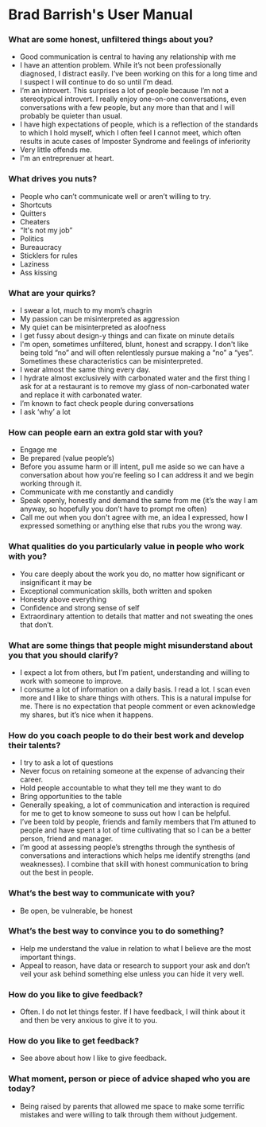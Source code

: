 # Brad Barrish's User Manual

### What are some honest, unfiltered things about you?
* Good communication is central to having any relationship with me
* I have an attention problem. While it’s not been professionally diagnosed, I distract easily. I’ve been working on this for a long time and I suspect I will continue to do so until I’m dead.
* I’m an introvert. This surprises a lot of people because I’m not a stereotypical introvert. I really enjoy one-on-one conversations, even conversations with a few people, but any more than that and I will probably be quieter than usual. 
* I have high expectations of people, which is a reflection of the standards to which I hold myself, which I often feel I cannot meet, which often results in acute cases of Imposter Syndrome and feelings of inferiority
* Very little offends me.
* I'm an entreprenuer at heart. 
	
### What drives you nuts?
* People who can’t communicate well or aren’t willing to try. 
* Shortcuts
* Quitters
* Cheaters
* “It's not my job”
* Politics
* Bureaucracy
* Sticklers for rules
* Laziness
* Ass kissing
	
### What are your quirks?
* I swear a lot, much to my mom’s chagrin
* My passion can be misinterpreted as aggression
* My quiet can be misinterpreted as aloofness
* I get fussy about design-y things and can fixate on minute details
* I'm open, sometimes unfiltered, blunt, honest and scrappy. I don't like being told “no” and will often relentlessly pursue making a “no” a “yes”. Sometimes these characteristics can be misinterpreted. 
* I wear almost the same thing every day.
* I hydrate almost exclusively with carbonated water and the first thing I ask for at a restaurant is to remove my glass of non-carbonated water and replace it with carbonated water.
* I’m known to fact check people during conversations 
* I ask ‘why’ a lot

### How can people earn an extra gold star with you?
* Engage me
* Be prepared (value people’s)
* Before you assume harm or ill intent, pull me aside so we can have a conversation about how you're feeling so I can address it and we begin working through it.
* Communicate with me constantly and candidly
* Speak openly, honestly and demand the same from me (it’s the way I am anyway, so hopefully you don’t have to prompt me often)
* Call me out when you don't agree with me, an idea I expressed, how I expressed something or anything else that rubs you the wrong way.

### What qualities do you particularly value in people who work with you?
* You care deeply about the work you do, no matter how significant or insignificant it may be
* Exceptional communication skills, both written and spoken
* Honesty above everything
* Confidence and strong sense of self
* Extraordinary attention to details that matter and not sweating the ones that don’t. 

### What are some things that people might misunderstand about you that you should clarify?
* I expect a lot from others, but I’m patient, understanding and willing to work with someone to improve.
* I consume a lot of information on a daily basis. I read a lot. I scan even more and I like to share things with others. This is a natural impulse for me. There is no expectation that people comment or even acknowledge my shares, but it’s nice when it happens. 

### How do you coach people to do their best work and develop their talents?
* I try to ask a lot of questions
* Never focus on retaining someone at the expense of advancing their career.
* Hold people accountable to what they tell me they want to do
* Bring opportunities to the table
* Generally speaking, a lot of communication and interaction is required for me to get to know someone to suss out how I can be helpful.
* I’ve been told by people, friends and family members that I’m attuned to people and have spent a lot of time cultivating that so I can be a better person, friend and manager.
* I’m good at assessing people’s strengths through the synthesis of conversations and interactions which helps me identify strengths (and weaknesses). I combine that skill with honest communication to bring out the best in people.

### What’s the best way to communicate with you?
* Be open, be vulnerable, be honest

### What’s the best way to convince you to do something?
* Help me understand the value in relation to what I believe are the most important things. 
* Appeal to reason, have data or research to support your ask and don’t veil your ask behind something else unless you can hide it very well.

### How do you like to give feedback?
* Often. I do not let things fester. If I have feedback, I will think about it and then be very anxious to give it to you.

### How do you like to get feedback?
* See above about how I like to give feedback.

### What moment, person or piece of advice shaped who you are today?
* Being raised by parents that allowed me space to make some terrific mistakes and were willing to talk through them without judgement. 
